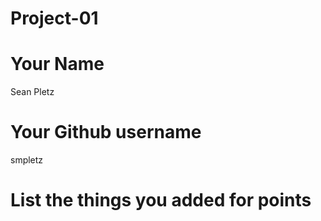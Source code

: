 # Project-01

# Your Name
Sean Pletz

# Your Github username
smpletz

# List the things you added for points
